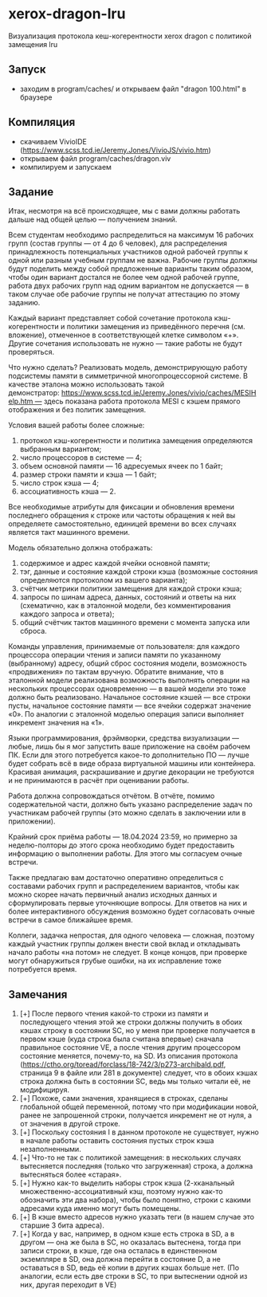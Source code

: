 # xerox-dragon-lru
 Визуализация протокола кеш-когерентности xerox dragon с политикой замещения lru

## Запуск
- заходим в program/caches/ и открываем файл "dragon 100.html" в браузере

## Компиляция 
- скачиваем VivioIDE (https://www.scss.tcd.ie/Jeremy.Jones/VivioJS/vivio.htm) 
- открываем файл program/caches/dragon.viv 
- компилируем и запускаем 

## Задание

Итак, несмотря на всё происходящее, мы с вами должны работать дальше над общей целью — получением знаний.

Всем студентам необходимо распределиться на максимум 16 рабочих групп (состав группы — от 4 до 6 человек), для распределения принадлежность потенциальных участников одной рабочей группы к одной или разным учебным группам не важна. Рабочие группы должны будут поделить между собой предложенные варианты таким образом, чтобы один вариант достался не более чем одной рабочей группе, работа двух рабочих групп над одним вариантом не допускается — в таком случае обе рабочие группы не получат аттестацию по этому заданию.

Каждый вариант представляет собой сочетание протокола кэш-когерентности и политики замещения из приведённого перечня (см. вложение), отмеченное в соответствующей клетке символом «+». Другие сочетания использовать не нужно — такие работы не будут проверяться.

Что нужно сделать? Реализовать модель, демонстрирующую работу подсистемы памяти в симметричной многопроцессорной системе. В качестве эталона можно использовать такой демонстратор: https://www.scss.tcd.ie/Jeremy.Jones/vivio/caches/MESIHelp.htm — здесь показана работа протокола MESI с кэшем прямого отображения и без политик замещения.

Условия вашей работы более сложные:
1) протокол кэш-когерентности и политика замещения определяются выбранным вариантом;
2) число процессоров в системе — 4;
3) объем основной памяти — 16 адресуемых ячеек по 1 байт;
4) размер строки памяти и кэша — 1 байт;
5) число строк кэша — 4;
6) ассоциативность кэша — 2.

Все необходимые атрибуты для фиксации и обновления времени последнего обращения к строке или частоты обращения к ней вы определяете самостоятельно, единицей времени во всех случаях является такт машинного времени.

Модель обязательно должна отображать:
1) содержимое и адрес каждой ячейки основной памяти;
2) тэг, данные и состояние каждой строки кэша (возможные состояния определяются протоколом из вашего варианта);
3) счётчик метрики политики замещения для каждой строки кэша;
4) запросы по шинам адреса, данных, состояний и ответы на них (схематично, как в эталонной модели, без комментирования каждого запроса и ответа);
5) общий счётчик тактов машинного времени с момента запуска или сброса.

Команды управления, принимаемые от пользователя: для каждого процессора операции чтения и записи памяти по указанному (выбранному) адресу, общий сброс состояния модели, возможность «продвижения» по тактам вручную. Обратите внимание, что в эталонной модели реализована возможность выполнять операции на нескольких процессорах одновременно — в вашей модели это тоже должно быть реализовано. Начальное состояние кэшей — все строки пусты, начальное состояние памяти — все ячейки содержат значение «0». По аналогии с эталонной моделью операция записи выполняет инкремент значения на «1».

Языки программирования, фрэймворки, средства визуализации — любые, лишь бы я мог запустить ваше приложение на своём рабочем ПК. Если для этого потребуется какое-то дополнительно ПО — лучше будет собрать всё в виде образа виртуальной машины или контейнера. Красивая анимация, раскрашивание и другие декорации не требуются и не принимаются в расчёт при оценивании работы.

Работа должна сопровождаться отчётом. В отчёте, помимо содержательной части, должно быть указано распределение задач по участникам рабочей группы (это можно сделать в заключении или в приложении).

Крайний срок приёма работы — 18.04.2024 23:59, но примерно за неделю-полторы до этого срока необходимо будет предоставить информацию о выполнении работы. Для этого мы согласуем очные встречи.

Также предлагаю вам достаточно оперативно определиться с составами рабочих групп и распределением вариантов, чтобы как можно скорее начать первичный анализ исходных данных и сформулировать первые уточняющие вопросы. Для ответов на них и более интерактивного обсуждения возможно будет согласовать очные встречи в самое ближайшее время.

Коллеги, задачка непростая, для одного человека — сложная, поэтому каждый участник группы должен внести свой вклад и откладывать начало работы «на потом» не следует. В конце концов, при проверке могут обнаружиться грубые ошибки, на их исправление тоже потребуется время.


## Замечания
1) [+] После первого чтения какой-то строки из памяти и последующего чтения этой же строки должны получить в обоих кэшах строку в состоянии SC, но у меня при проверке получается в первом кэше (куда строка была считана впервые) сначала правильное состояние VE, а после чтения другим процессором состояние меняется, почему-то, на SD. Из описания протокола (https://ctho.org/toread/forclass/18-742/3/p273-archibald.pdf, страница 9 в файле или 281 в документе) следует, что в обоих кэшах строка должна быть в состоянии SC, ведь мы только читали её, не модифицируя.
2) [+] Похоже, сами значения, хранящиеся в строках, сделаны глобальной общей переменной, потому что при модификации новой, ранее не запрошенной строки, получается инкремент не от нуля, а от значения в другой строке.
3) [+] Поскольку состояния I в данном протоколе не существует, нужно в начале работы оставить состояния пустых строк кэша незаполненными.
4) [+] Что-то не так с политикой замещения: в нескольких случаях вытесняется последняя (только что загруженная) строка, а должна вытесняться более «старая».
5) [+] Нужно как-то выделить наборы строк кэша (2-хканальный множественно-ассоциативный кэш, поэтому нужно как-то обозначить эти два набора), чтобы было понятно, строки с какими адресами куда именно могут быть помещены.
6) [+] В кэше вместо адресов нужно указать теги (в нашем случае это старшие 3 бита адреса).
7) [+] Когда у вас, например, в одном кэше есть строка в SD, а в другом — она же была в SC, но оказалась вытеснена, тогда при записи строки, в кэше, где она осталась в единственном экземпляре в SD, она должна перейти в состояние D, а не оставаться в SD, ведь её копии в других кэшах больше нет. (По аналогии, если есть две строки в SC, то при вытеснении одной из них, другая переходит в VE)


